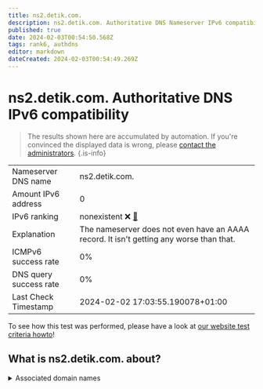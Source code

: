 ```yaml
---
title: ns2.detik.com.
description: ns2.detik.com. Authoritative DNS Nameserver IPv6 compatibility
published: true
date: 2024-02-03T00:54:50.568Z
tags: rank6, authdns
editor: markdown
dateCreated: 2024-02-03T00:54:49.269Z
---
```


# ns2.detik.com. Authoritative DNS IPv6 compatibility

> The results shown here are accumulated by automation. If you're convinced the displayed data is wrong, please [contact the administrators](/howto/chat). 
{.is-info}




|   |   |
| - | - |
| Nameserver DNS name | ns2.detik.com.
| Amount IPv6 address | 0
| IPv6 ranking | nonexistent :x: [🔗](/howto/ranking) |
| Explanation | The nameserver does not even have an AAAA record. It isn't getting any worse than that. |
| ICMPv6 success rate | 0%|
| DNS query success rate | 0% |
| Last Check Timestamp | 2024-02-02 17:03:55.190078+01:00 |

To see how this test was performed, please have a look at [our website test criteria howto](/howto/testcriteria/authdns)!


## What is ns2.detik.com. about?






<details>
<summary>Associated domain names</summary>

www.detik.com

</details>
